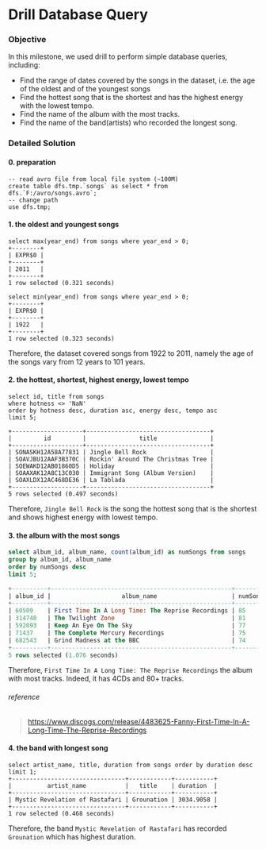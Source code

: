 # Drill Database Query

### Objective

In this milestone, we used drill to perform simple database queries, including:

+ Find the range of dates covered by the songs in the dataset, i.e. the age of the oldest and of the youngest songs
+ Find the hottest song that is the shortest and has the highest energy with the lowest tempo.
+ Find the name of the album with the most tracks.
+ Find the name of the band(artists) who recorded the longest song.

### Detailed Solution

#### 0. preparation

```sqlite
-- read avro file from local file system (~100M)
create table dfs.tmp.`songs` as select * from dfs.`F:/avro/songs.avro`;
-- change path
use dfs.tmp;
```

#### 1. the oldest and youngest songs

```sqlite
select max(year_end) from songs where year_end > 0;
+--------+ 
| EXPR$0 |
+--------+
| 2011   |
+--------+                                                                      
1 row selected (0.321 seconds)

select min(year_end) from songs where year_end > 0;              
+--------+
| EXPR$0 |
+--------+
| 1922   |
+--------+
1 row selected (0.323 seconds)
```

Therefore, the dataset covered songs from $1922$ to $2011$, namely the age of the songs vary from $12$ years to $101$ years.

#### 2. the hottest, shortest, highest energy, lowest tempo

```sqlite
select id, title from songs 
where hotness <> 'NaN'
order by hotness desc, duration asc, energy desc, tempo asc
limit 5;

+--------------------+-----------------------------------+
|         id         |               title               | 
+--------------------+-----------------------------------+
| SONASKH12A58A77831 | Jingle Bell Rock                  |
| SOAVJBU12AAF3B370C | Rockin' Around The Christmas Tree |
| SOEWAKD12AB01860D5 | Holiday                           |
| SOAAXAK12A8C13C030 | Immigrant Song (Album Version)    |
| SOAXLDX12AC468DE36 | La Tablada                        |
+--------------------+-----------------------------------+
5 rows selected (0.497 seconds) 
```

Therefore, `Jingle Bell Rock` is the song the hottest song that is the shortest and shows highest energy with lowest tempo.

#### 3. the album with the most songs

```sql
select album_id, album_name, count(album_id) as numSongs from songs
group by album_id, album_name
order by numSongs desc
limit 5;

+----------+---------------------------------------------------+----------+
| album_id |                    album_name                     | numSongs |
+----------+---------------------------------------------------+----------+
| 60509    | First Time In A Long Time: The Reprise Recordings | 85       |
| 314748   | The Twilight Zone                                 | 81       |
| 592093   | Keep An Eye On The Sky                            | 77       |
| 71437    | The Complete Mercury Recordings                   | 75       |
| 682543   | Grind Madness at the BBC                          | 74       |
+----------+---------------------------------------------------+----------+
5 rows selected (1.076 seconds) 
```

Therefore, `First Time In A Long Time: The Reprise Recordings` the album with most tracks. Indeed, it has 4CDs and 80+ tracks.

###### reference

> https://www.discogs.com/release/4483625-Fanny-First-Time-In-A-Long-Time-The-Reprise-Recordings

#### 4. the band with longest song

```sqlite
select artist_name, title, duration from songs order by duration desc limit 1;                                     
+--------------------------------+------------+-----------+
|          artist_name           |   title    | duration  |
+--------------------------------+------------+-----------+ 
| Mystic Revelation of Rastafari | Grounation | 3034.9058 | 
+--------------------------------+------------+-----------+  
1 row selected (0.468 seconds) 
```

Therefore, the band `Mystic Revelation of Rastafari` has recorded `Grounation` which has highest duration.
